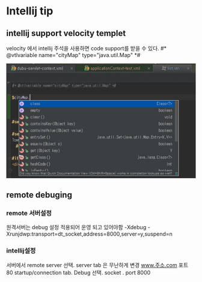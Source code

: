 Intellij tip
================

intellij support velocity templet
-------------
velocity 에서 intellij 주석을 사용하면 code support를 받을 수 있다.
    #* @vtlvariable name="cityMap" type="java.util.Map" *#

![velocity suggest](img/intelljVelocity.jpg)


remote debuging
------------------
### remote 서버설정
원격서버는 debug 설정 적용되어 운영 되고 있어야함
-Xdebug -Xrunjdwp:transport=dt_socket,address=8000,server=y,suspend=n

### intellij설정
서버에서 remote server 선택.
server tab 은 무난하게 변경 www.주소.com  포트 80
startup/connection tab. Debug 선택. socket . port 8000

